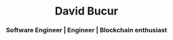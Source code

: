 <h1 align="center">David Bucur</h1>
<h3 align="center">Software Engineer | Engineer | Blockchain enthusiast</h3>
